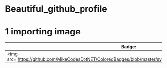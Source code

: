 # Beautiful_github_profile


# 1 importing image

| **Badge:** | **command:** | 
| --------------- | --------------- |
|<img src='https://github.com/MikeCodesDotNET/ColoredBadges/blob/master/svg/dev/services/google_cloud_platform.svg'| `<img src='https://github.com/MikeCodesDotNET/ColoredBadges/blob/master/svg/dev/services/google_cloud_platform.svg'>`|
